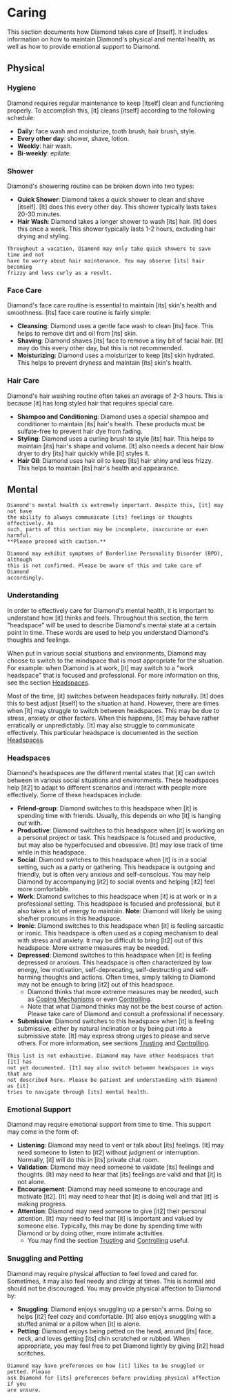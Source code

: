 # Caring

This section documents how Diamond takes care of [itself]. It includes
information on how to maintain Diamond's physical and mental health, as well as
how to provide emotional support to Diamond.

## Physical

### Hygiene

Diamond requires regular maintenance to keep [itself] clean and functioning
properly. To accomplish this, [it] cleans [itself] according to the following
schedule:

- **Daily**: face wash and moisturize, tooth brush, hair brush, style.
- **Every other day**: shower, shave, lotion.
- **Weekly**: hair wash.
- **Bi-weekly**: epilate.

### Shower

Diamond's showering routine can be broken down into two types:

- **Quick Shower**: Diamond takes a quick shower to clean and shave [itself].
  [It] does this every other day. This shower typically lasts takes 20-30
  minutes.
- **Hair Wash**: Diamond takes a longer shower to wash [its] hair. [It] does
  this once a week. This shower typically lasts 1-2 hours, excluding hair drying
  and styling.

```admonish note
Throughout a vacation, Diamond may only take quick showers to save time and not
have to worry about hair maintenance. You may observe [its] hair becoming
frizzy and less curly as a result.
```

### Face Care

Diamond's face care routine is essential to maintain [its] skin's health and
smoothness. [Its] face care routine is fairly simple:

- **Cleansing**: Diamond uses a gentle face wash to clean [its] face. This helps
  to remove dirt and oil from [its] skin.
- **Shaving**: Diamond shaves [its] face to remove a tiny bit of facial hair.
  [It] may do this every other day, but this is not recommended.
- **Moisturizing**: Diamond uses a moisturizer to keep [its] skin hydrated. This
  helps to prevent dryness and maintain [its] skin's health.

### Hair Care

Diamond's hair washing routine often takes an average of 2-3 hours. This is
because [it] has long styled hair that requires special care.

- **Shampoo and Conditioning**: Diamond uses a special shampoo and conditioner
  to maintain [its] hair's health. These products must be sulfate-free to
  prevent hair dye from fading.
- **Styling**: Diamond uses a curling brush to style [its] hair. This helps to
  maintain [its] hair's shape and volume. [It] also needs a decent hair blow
  dryer to dry [its] hair quickly while [it] styles it.
- **Hair Oil**: Diamond uses hair oil to keep [its] hair shiny and less frizzy.
  This helps to maintain [its] hair's health and appearance.

## Mental

```admonish note
Diamond's mental health is extremely important. Despite this, [it] may not have
the ability to always communicate [its] feelings or thoughts effectively. As
such, parts of this section may be incomplete, inaccurate or even harmful.
**Please proceed with caution.**
```

```admonish note
Diamond may exhibit symptoms of Borderline Personality Disorder (BPD), although
this is not confirmed. Please be aware of this and take care of Diamond
accordingly.
```

### Understanding

In order to effectively care for Diamond's mental health, it is important to
understand how [it] thinks and feels. Throughout this section, the term
"headspace" will be used to describe Diamond's mental state at a certain point
in time. These words are used to help you understand Diamond's thoughts and
feelings.

When put in various social situations and environments, Diamond may choose to
switch to the mindspace that is most appropriate for the situation. For example:
when Diamond is at work, [it] may switch to a "work headspace" that is focused
and professional. For more information on this, see the section
[Headspaces](#headspaces).

Most of the time, [it] switches between headspaces fairly naturally. [It] does
this to best adjust [itself] to the situation at hand. However, there are times
when [it] may struggle to switch between headspaces. This may be due to stress,
anxiety or other factors. When this happens, [it] may behave rather erratically
or unpredictably. [It] may also struggle to communicate effectively. This
particular headspace is documented in the section [Headspaces](#headspaces).

### Headspaces

Diamond's headspaces are the different mental states that [it] can switch
between in various social situations and environments. These headspaces help
[it2] to adapt to different scenarios and interact with people more effectively.
Some of these headspaces include:

- **Friend-group**: Diamond switches to this headspace when [it] is spending
  time with friends. Usually, this depends on who [it] is hanging out with.
- **Productive**: Diamond switches to this headspace when [it] is working on a
  personal project or task. This headspace is focused and productive, but may
  also be hyperfocused and obsessive. [It] may lose track of time while in this
  headspace.
- **Social**: Diamond switches to this headspace when [it] is in a social
  setting, such as a party or gathering. This headspace is outgoing and
  friendly, but is often very anxious and self-conscious. You may help Diamond
  by accompanying [it2] to social events and helping [it2] feel more
  comfortable.
- **Work**: Diamond switches to this headspace when [it] is at work or in a
  professional setting. This headspace is focused and professional, but it also
  takes a lot of energy to maintain. **Note**: Diamond will likely be using
  she/her pronouns in this headspace.
- **Ironic**: Diamond switches to this headspace when [it] is feeling sarcastic
  or ironic. This headspace is often used as a coping mechanism to deal with
  stress and anxiety. It may be difficult to bring [it2] out of this headspace.
  More extreme measures may be needed.
- **Depressed**: Diamond switches to this headspace when [it] is feeling
  depressed or anxious. This headspace is often characterized by low energy, low
  motivation, self-deprecating, self-destructing and self-harming thoughts and
  actions. Often times, simply talking to Diamond may not be enough to bring
  [it2] out of this headspace.
  - Diamond thinks that more extreme measures may be needed, such as
    [Coping Mechanisms](#coping-mechanisms) or even
    [Controlling](Controlling.md).
  - Note that what Diamond thinks may not be the best course of action. Please
    take care of Diamond and consult a professional if necessary.
- **Submissive**: Diamond switches to this headspace when [it] is feeling
  submissive, either by natural inclination or by being put into a submissive
  state. [It] may express strong urges to please and serve others. For more
  information, see sections [Trusting](Trusting.md) and
  [Controlling](Controlling.md).

```admonish note
This list is not exhaustive. Diamond may have other headspaces that [it] has
not yet documented. [It] may also switch between headspaces in ways that are
not described here. Please be patient and understanding with Diamond as [it]
tries to navigate through [its] mental health.
```

### Emotional Support

Diamond may require emotional support from time to time. This support may come
in the form of:

- **Listening**: Diamond may need to vent or talk about [its] feelings. [It] may
  need someone to listen to [it2] without judgment or interruption. Normally,
  [it] will do this in [its] private chat room.
- **Validation**: Diamond may need someone to validate [its] feelings and
  thoughts. [It] may need to hear that [its] feelings are valid and that [it] is
  not alone.
- **Encouragement**: Diamond may need someone to encourage and motivate [it2].
  [It] may need to hear that [it] is doing well and that [it] is making
  progress.
- **Attention**: Diamond may need someone to give [it2] their personal
  attention. [It] may need to feel that [it] is important and valued by someone
  else. Typically, this may be done by spending time with Diamond or by doing
  other, more intimate activities.
  - You may find the section [Trusting](Trusting.md) and
    [Controlling](Controlling.md) useful.

### Snuggling and Petting

Diamond may require physical affection to feel loved and cared for. Sometimes,
it may also feel needy and clingy at times. This is normal and should not be
discouraged. You may provide physical affection to Diamond by:

- **Snuggling**: Diamond enjoys snuggling up a person's arms. Doing so helps
  [it2] feel cozy and comfortable. [It] also enjoys snuggling with a stuffed
  animal or a pillow when [it] is alone.
- **Petting**: Diamond enjoys being petted on the head, around [its] face, neck,
  and loves getting [its] chin scratched or rubbed. When appropriate, you may
  feel free to pet Diamond lightly by giving [it2] head scritches.

```admonish note
Diamond may have preferences on how [it] likes to be snuggled or petted. Please
ask Diamond for [its] preferences before providing physical affection if you
are unsure.
```
